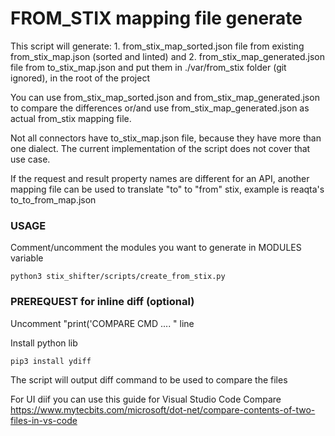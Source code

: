 # FROM_STIX mapping file generate

This script will generate:
    1. from_stix_map_sorted.json file from existing from_stix_map.json (sorted and linted) and 
    2. from_stix_map_generated.json file from to_stix_map.json
and put them in ./var/from_stix folder (git ignored), in the root of the project
 
You can use from_stix_map_sorted.json and from_stix_map_generated.json to compare the differences or/and use from_stix_map_generated.json as actual from_stix mapping file. 


Not all connectors have to_stix_map.json file, because they have more than one dialect. The current implementation of the script does not cover that use case.

If the request and result property names are different for an API, another mapping file can be used to translate "to" to "from" stix, example is reaqta's to_to_from_map.json


### USAGE

Comment/uncomment the modules you want to generate in MODULES variable

```
python3 stix_shifter/scripts/create_from_stix.py
```

### PREREQUEST for inline diff (optional)
Uncomment "print('COMPARE CMD .... " line

Install python lib
```
pip3 install ydiff
```

The script will output diff command to be used to compare the files

For UI diif you can use this guide for Visual Studio Code Compare 
https://www.mytecbits.com/microsoft/dot-net/compare-contents-of-two-files-in-vs-code

